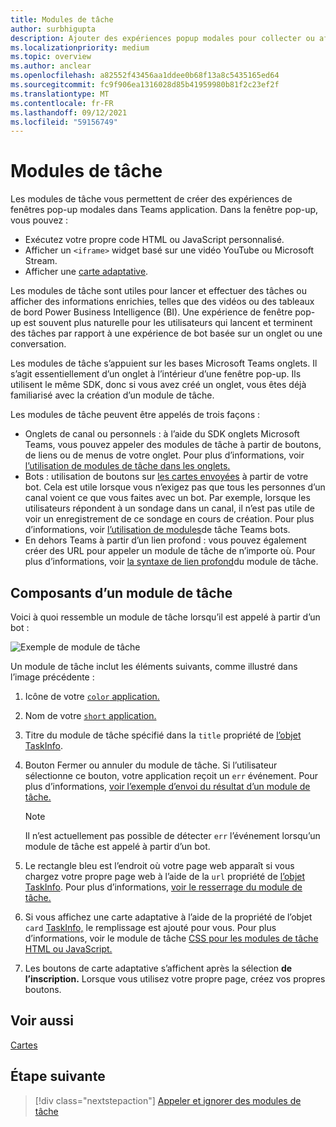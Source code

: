 ```yaml
---
title: Modules de tâche
author: surbhigupta
description: Ajouter des expériences popup modales pour collecter ou afficher des informations à vos utilisateurs à partir de Microsoft Teams applications
ms.localizationpriority: medium
ms.topic: overview
ms.author: anclear
ms.openlocfilehash: a82552f43456aa1ddee0b68f13a8c5435165ed64
ms.sourcegitcommit: fc9f906ea1316028d85b41959980b81f2c23ef2f
ms.translationtype: MT
ms.contentlocale: fr-FR
ms.lasthandoff: 09/12/2021
ms.locfileid: "59156749"
---
```

# <a name="task-modules"></a>Modules de tâche

Les modules de tâche vous permettent de créer des expériences de fenêtres pop-up modales dans Teams application. Dans la fenêtre pop-up, vous pouvez :

* Exécutez votre propre code HTML ou JavaScript personnalisé.
* Afficher un `<iframe>` widget basé sur une vidéo YouTube ou Microsoft Stream.
* Afficher une [carte adaptative](/adaptive-cards/).

Les modules de tâche sont utiles pour lancer et effectuer des tâches ou afficher des informations enrichies, telles que des vidéos ou des tableaux de bord Power Business Intelligence (BI). Une expérience de fenêtre pop-up est souvent plus naturelle pour les utilisateurs qui lancent et terminent des tâches par rapport à une expérience de bot basée sur un onglet ou une conversation.

Les modules de tâche s’appuient sur les bases Microsoft Teams onglets. Il s’agit essentiellement d’un onglet à l’intérieur d’une fenêtre pop-up. Ils utilisent le même SDK, donc si vous avez créé un onglet, vous êtes déjà familiarisé avec la création d’un module de tâche.

Les modules de tâche peuvent être appelés de trois façons :

* Onglets de canal ou personnels : à l’aide du SDK onglets Microsoft Teams, vous pouvez appeler des modules de tâche à partir de boutons, de liens ou de menus de votre onglet. Pour plus d’informations, voir [l’utilisation de modules de tâche dans les onglets.](~/task-modules-and-cards/task-modules/task-modules-tabs.md)
* Bots : utilisation de boutons sur [les cartes envoyées](~/task-modules-and-cards/cards/cards-reference.md) à partir de votre bot. Cela est utile lorsque vous n’exigez pas que tous les personnes d’un canal voient ce que vous faites avec un bot. Par exemple, lorsque les utilisateurs répondent à un sondage dans un canal, il n’est pas utile de voir un enregistrement de ce sondage en cours de création. Pour plus d’informations, voir [l’utilisation de modules](~/task-modules-and-cards/task-modules/task-modules-bots.md)de tâche Teams bots.
* En dehors Teams à partir d’un lien profond : vous pouvez également créer des URL pour appeler un module de tâche de n’importe où. Pour plus d’informations, voir [la syntaxe de lien profond](~/task-modules-and-cards/task-modules/invoking-task-modules.md#task-module-deep-link-syntax)du module de tâche.

## <a name="components-of-a-task-module"></a>Composants d’un module de tâche

Voici à quoi ressemble un module de tâche lorsqu’il est appelé à partir d’un bot :

![Exemple de module de tâche](~/assets/images/task-module/task-module-example.png)

Un module de tâche inclut les éléments suivants, comme illustré dans l’image précédente :

1. Icône de votre [ `color` application.](~/resources/schema/manifest-schema.md#icons)
2. Nom de votre [ `short` application.](~/resources/schema/manifest-schema.md#name)
3. Titre du module de tâche spécifié dans la `title` propriété de [l’objet TaskInfo](~/task-modules-and-cards/task-modules/invoking-task-modules.md#the-taskinfo-object).
4. Bouton Fermer ou annuler du module de tâche. Si l’utilisateur sélectionne ce bouton, votre application reçoit un `err` événement. Pour plus d’informations, [voir l’exemple d’envoi du résultat d’un module de tâche.](~/task-modules-and-cards/task-modules/task-modules-tabs.md#example-of-submitting-the-result-of-a-task-module)

    > [!NOTE]
    > Il n’est actuellement pas possible de détecter `err` l’événement lorsqu’un module de tâche est appelé à partir d’un bot.

5. Le rectangle bleu est l’endroit où votre page web apparaît si vous chargez votre propre page web à l’aide de la `url` propriété de [l’objet TaskInfo](~/task-modules-and-cards/task-modules/invoking-task-modules.md#the-taskinfo-object). Pour plus d’informations, [voir le resserrage du module de tâche.](~/task-modules-and-cards/task-modules/invoking-task-modules.md#task-module-sizing)
6. Si vous affichez une carte adaptative à l’aide de la propriété de l’objet `card` [TaskInfo,](~/task-modules-and-cards/task-modules/invoking-task-modules.md#the-taskinfo-object) le remplissage est ajouté pour vous. Pour plus d’informations, voir le module de tâche [CSS pour les modules de tâche HTML ou JavaScript.](~/task-modules-and-cards/task-modules/invoking-task-modules.md#task-module-css-for-html-or-javascript-task-modules)
7. Les boutons de carte adaptative s’affichent après la sélection **de l’inscription.** Lorsque vous utilisez votre propre page, créez vos propres boutons.

## <a name="see-also"></a>Voir aussi

[Cartes](~/task-modules-and-cards/what-are-cards.md)

## <a name="next-step"></a>Étape suivante

> [!div class="nextstepaction"]
> [Appeler et ignorer des modules de tâche](~/task-modules-and-cards/task-modules/invoking-task-modules.md)
